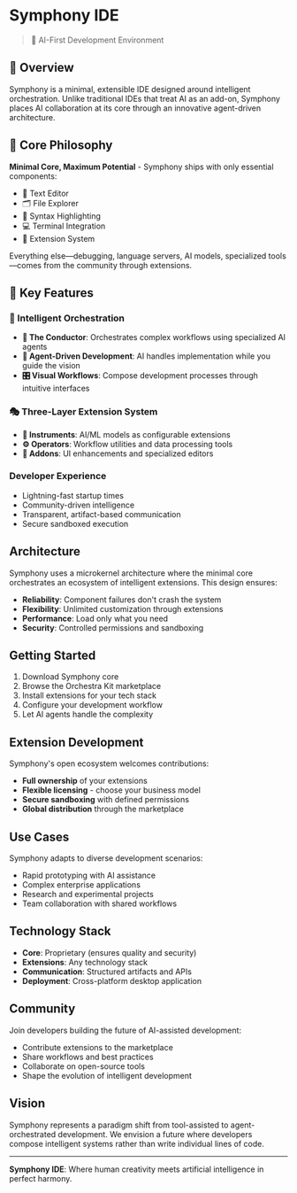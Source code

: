 # Symphony IDE

> 🎼 AI-First Development Environment
> 

## 🎯 Overview

Symphony is a minimal, extensible IDE designed around intelligent orchestration. Unlike traditional IDEs that treat AI as an add-on, Symphony places AI collaboration at its core through an innovative agent-driven architecture.

## 🧭 Core Philosophy

**Minimal Core, Maximum Potential** - Symphony ships with only essential components:

- 📝 Text Editor
- 🗂️ File Explorer
- 🎨 Syntax Highlighting
- 💻 Terminal Integration
- 🔌 Extension System

Everything else—debugging, language servers, AI models, specialized tools—comes from the community through extensions.

## 🌟 Key Features

### 🎼 Intelligent Orchestration

- **🎩 The Conductor**: Orchestrates complex workflows using specialized AI agents
- **🤖 Agent-Driven Development**: AI handles implementation while you guide the vision
- **🎛️ Visual Workflows**: Compose development processes through intuitive interfaces

### 🎭 Three-Layer Extension System

- **🎻 Instruments**: AI/ML models as configurable extensions
- **⚙️ Operators**: Workflow utilities and data processing tools
- **🧩 Addons**: UI enhancements and specialized editors

### Developer Experience

- Lightning-fast startup times
- Community-driven intelligence
- Transparent, artifact-based communication
- Secure sandboxed execution

## Architecture

Symphony uses a microkernel architecture where the minimal core orchestrates an ecosystem of intelligent extensions. This design ensures:

- **Reliability**: Component failures don't crash the system
- **Flexibility**: Unlimited customization through extensions
- **Performance**: Load only what you need
- **Security**: Controlled permissions and sandboxing

## Getting Started

1. Download Symphony core
2. Browse the Orchestra Kit marketplace
3. Install extensions for your tech stack
4. Configure your development workflow
5. Let AI agents handle the complexity

## Extension Development

Symphony's open ecosystem welcomes contributions:

- **Full ownership** of your extensions
- **Flexible licensing** - choose your business model
- **Secure sandboxing** with defined permissions
- **Global distribution** through the marketplace

## Use Cases

Symphony adapts to diverse development scenarios:

- Rapid prototyping with AI assistance
- Complex enterprise applications
- Research and experimental projects
- Team collaboration with shared workflows

## Technology Stack

- **Core**: Proprietary (ensures quality and security)
- **Extensions**: Any technology stack
- **Communication**: Structured artifacts and APIs
- **Deployment**: Cross-platform desktop application

## Community

Join developers building the future of AI-assisted development:

- Contribute extensions to the marketplace
- Share workflows and best practices
- Collaborate on open-source tools
- Shape the evolution of intelligent development

## Vision

Symphony represents a paradigm shift from tool-assisted to agent-orchestrated development. We envision a future where developers compose intelligent systems rather than write individual lines of code.

---

**Symphony IDE**: Where human creativity meets artificial intelligence in perfect harmony.